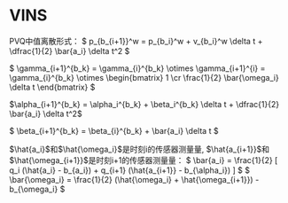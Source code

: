 # VINS

PVQ中值离散形式：
$ p_{b_{i+1}}^w = p_{b_i}^w + v_{b_i}^w \delta t + \dfrac{1}{2} \bar{a_i} \delta t^2 $



$ \gamma_{i+1}^{b_k} 
= \gamma_{i}^{b_k} \otimes \gamma_{i+1}^{i} 
= \gamma_{i}^{b_k} \otimes \begin{bmatrix} 1 \cr \frac{1}{2} \bar{\omega_i} \delta t \end{bmatrix} $  

$\alpha_{i+1}^{b_k} 
= \alpha_i^{b_k} + \beta_i^{b_k} \delta t + \dfrac{1}{2} \bar{a_i} \delta t^2$

$ \beta_{i+1}^{b_k} 
= \beta_{i}^{b_k} + \bar{a_i} \delta t $


$\hat{a_i}$和$\hat{\omega_i}$是时刻i的传感器测量量, $\hat{a_{i+1}}$和$\hat{\omega_{i+1}}$是时刻i+1的传感器测量量：
$ \bar{a_i} = \frac{1}{2} [ q_i (\hat{a_i} - b_{a_i}) + q_{i+1} (\hat{a_{i+1}} - b_{\alpha_i}) ] $
$ \bar{\omega_i} = \frac{1}{2} (\hat{\omega_i} + \hat{\omega_{i+1}}) - b_{\omega_i} $













